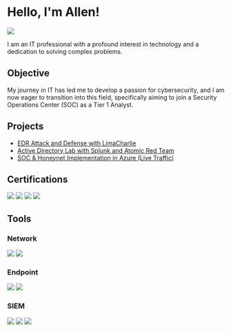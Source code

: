 # Hello, I'm Allen!
<a href="https://www.linkedin.com/in/allen-thomas-02077b180/"><img src="https://img.shields.io/badge/-LinkedIn-0072b1?&style=for-the-badge&logo=linkedin&logoColor=white" /></a>

I am an IT professional with a profound interest in technology and a dedication to solving complex problems.

## Objective

My journey in IT has led me to develop a passion for cybersecurity, and I am now eager to transition into this field, specifically aiming to join a Security Operations Center (SOC) as a Tier 1 Analyst.

## Projects
- <a href="https://github.com/athomas93/EDR-Home-Lab-Attack-and-Defense/tree/main">EDR Attack and Defense with LimaCharlie</a>
- <a href="https://github.com/athomas93/Active-Directory-Lab-with-Splunk-and-Atomic-Red-Team/tree/main">Active Directory Lab with Splunk and Atomic Red Team</a>
- <a href="https://github.com/athomas93/SOC-Honeynet-Implementation-in-Azure/blob/6216dd3a1927ceb85659a4a677ed0b11e3f9b2a9/README.md">SOC & Honeynet Implementation in Azure (Live Traffic)</a>

## Certifications
<div>
<a href="https://www.credly.com/badges/49b19524-7ac0-45bd-b1a4-b0c0b76878ef/public_url/"><img src="https://img.shields.io/badge/-Security%2B-FF0000?&style=for-the-badge&logo=CompTIA&logoColor=white" /></a>
<a href="https://www.credly.com/badges/7f1b836b-1646-4ee0-a0cb-b7f325422751/public_url/"><img src="https://img.shields.io/badge/-Network%2B-007ACC?&style=for-the-badge&logo=CompTIA&logoColor=white" /></a>
<a href="https://learn.microsoft.com/api/credentials/share/en-us/AllenThomas-1564/F26CFAA24B79E69?sharingId=DB46D4C21D69BDCB/"><img src="https://img.shields.io/badge/-AZ--900-4D4D4D?&style=for-the-badge&logo=Microsoft&logoColor=white" /></a>
<a href="https://www.credly.com/badges/c8fa1791-8ae9-4159-96f9-16d05a1c6024/public_url/"><img src="https://img.shields.io/badge/-Splunk%20Core%20Certified%20Power%20User-4D4D4D?&style=for-the-badge&logo=Splunk&logoColor=white" /></a>
</div>

## Tools

### Network
<div>
    <img src="https://img.shields.io/badge/-Wireshark-1679A7?&style=for-the-badge&logo=Wireshark&logoColor=white" />
    <img src="https://img.shields.io/badge/-Zeek-777BB4?&style=for-the-badge&logo=Zeek&logoColor=white" />
</div>

### Endpoint
<div>
    <img src="https://img.shields.io/badge/-Microsoft_Defender_for_Endpoint-00A4EF?&style=for-the-badge&logo=Microsoft&logoColor=white" />
    <img src="https://img.shields.io/badge/-LimaCharlie-008080?&style=for-the-badge&logo=data:image/png;base64,iVBORw0KGgoAAAANSUhEUgAAACAAAAAgCAYAAABzenr0AAABHklEQVR42u2XQU7DMBCFP4RRhWRREH0FGWVmLkJDfgKo9hXyCS6SwKgyEEABIRpFsH0qHDVzaJh17+93O8bEynIoybnAUK1TqAGq2IXG+FvSDE/xzglNwZ4l/4zTtCbHcGP4hAVsA7MZ1QU7EGUZZb4xDLJ4rPRrh37QxxPbAF3waK94HfnqCAcObrMx7gN5BBFtaZouMJikNG2/A6xaNx0P+Y/3mOF22KnUdXZpe+GHbO5i5x75uHjjIV69yKYHIdC3rzCf1rGZVP9QxnnB6sb+fLypmZYUCMa3Ajl1nDP+R7Dlw9D5XaEcvEbbM7jaU6zM0XLpDDyNia6LDN6eMdcxBbwzDaeF57+XC/GmnZf07x4naPbNsTVbcBe8GG2MoquuPfr0Xn/Icd3dKw69sDcPz+bjTLzqAItSzQQAAAABJRU5ErkJggg==&logoColor=white" />

</div>

### SIEM
<div>
    <img src="https://img.shields.io/badge/-Microsoft_Sentinel-0078D4?&style=for-the-badge&logo=Microsoft&logoColor=white" />
    <img src="https://img.shields.io/badge/-Splunk-000000?&style=for-the-badge&logo=Splunk&logoColor=white" />
    <img src="https://img.shields.io/badge/-Elastic-005571?&style=for-the-badge&logo=Elastic&logoColor=white" />
</div>

<!--## Skills and Badges-->
<!--a href="https://tryhackme.com/p/ath0m93"> ##TryHackMe Profile </a> -->
